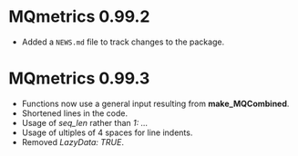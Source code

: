 # MQmetrics 0.99.2

* Added a `NEWS.md` file to track changes to the package.


# MQmetrics 0.99.3

* Functions now use a general input resulting from **make_MQCombined**.
* Shortened lines in the code.
* Usage of *seq_len* rather than *1: ...*
* Usage of ultiples of 4 spaces for line indents.
* Removed *LazyData: TRUE*.
